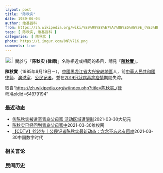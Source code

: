 ```yaml
---
layout: post
title: "陈秋实"
date: 1989-06-04
author: 维基百科
from: https://zh.wikipedia.org/wiki/%E9%99%88%E7%A7%8B%E5%AE%9E_(%E5%BE%8B%E5%B8%88)
tags: [ 陈秋实, 维基百科 ]
categories: [ 陈秋实 ]
photo: https://i.imgur.com/0NlV71K.png
comments: true
---
```

<div class="mw-parser-output"><div role="note" class="hatnote navigation-not-searchable"><a href="/wiki/Wikipedia:%E6%B6%88%E6%AD%A7%E4%B9%89" title="Wikipedia:消歧义"><img alt="Disambig gray.svg" src="//upload.wikimedia.org/wikipedia/commons/thumb/5/5f/Disambig_gray.svg/25px-Disambig_gray.svg.png" decoding="async" width="25" height="19" srcset="//upload.wikimedia.org/wikipedia/commons/thumb/5/5f/Disambig_gray.svg/38px-Disambig_gray.svg.png 1.5x, //upload.wikimedia.org/wikipedia/commons/thumb/5/5f/Disambig_gray.svg/50px-Disambig_gray.svg.png 2x" data-file-width="220" data-file-height="168"></a>&nbsp;&nbsp;關於与「<b>陈秋实 (律师)</b>」名称相近或相同的条目，請見「<b><a href="/wiki/%E9%99%B3%E7%A7%8B%E5%AF%A6" class="mw-disambig" title="陳秋實">陳秋實</a></b>」。</div>



<p><b>陳秋實</b>（1985年9月19日<span class="useeditintro" title="Template:BLP editintro">－</span>），<a href="/wiki/%E4%B8%AD%E5%9C%8B" title="中國">中國</a><a href="/wiki/%E9%BB%91%E9%BE%99%E6%B1%9F%E7%9C%81" title="黑龙江省">黑龙江省</a><a href="/wiki/%E5%A4%A7%E5%85%B4%E5%AE%89%E5%B2%AD%E5%9C%B0%E5%8C%BA" title="大兴安岭地区">大兴安岭地區</a>人，前<a href="/wiki/%E4%B8%AD%E8%8F%AF%E4%BA%BA%E6%B0%91%E5%85%B1%E5%92%8C%E5%9C%8B%E5%BE%8B%E5%B8%88" class="mw-redirect" title="中華人民共和國律师">中華人民共和國律师</a>、<a href="/wiki/%E6%BC%94%E8%AF%B4%E5%AE%B6" title="演说家">演说家</a>、<a href="/wiki/%E5%85%AC%E6%B0%91%E8%A8%98%E8%80%85" class="mw-redirect" title="公民記者">公民记者</a>，並在<a href="/wiki/2019%E5%86%A0%E7%8B%80%E7%97%85%E6%AF%92%E7%97%85%E7%96%AB%E6%83%85" class="mw-redirect" title="2019冠狀病毒病疫情">2019冠狀病毒病疫情</a>期間失踪。
</p>
</div><noscript><img src="//zh.wikipedia.org/wiki/Special:CentralAutoLogin/start?type=1x1" alt="" title="" width="1" height="1" style="border: none; position: absolute;"></noscript>
<div class="printfooter">取自“<a dir="ltr" href="https://zh.wikipedia.org/w/index.php?title=陈秋实_(律师)&amp;oldid=64979194">https://zh.wikipedia.org/w/index.php?title=陈秋实_(律师)&amp;oldid=64979194</a>”</div><div id="recent-news"><h3>最近动态</h3><ul><li><a href="https://nodebe4.github.io/waimei/2021-03-30/%E4%BC%A0%E9%99%88%E7%A7%8B%E5%AE%9E%E8%A2%AB%E9%81%A3%E8%87%B3%E9%9D%92%E5%B2%9B%E7%88%B6%E6%AF%8D%E5%AE%B6-%E6%B4%BB%E5%8A%A8%E5%8C%BA%E5%9F%9F%E9%81%AD%E9%99%90%E5%88%B6" title="传陈秋实被遣至青岛父母家 活动区域遭限制—— 【大纪元2021年03月31日讯】（大纪元记者李净报导）公民记者陈秋实因报导武汉疫情遭中共拘押。近日，陈秋实长寿的好友、北京格斗教练徐晓东披露消息说...">传陈秋实被遣至青岛父母家 活动区域遭限制</a><time>2021-03-30</time><a class="tag">大纪元</a></li>
<li><a href="https://nodebe4.github.io/waimei/2021-03-30/%E9%99%88%E7%A7%8B%E5%AE%9E%E5%B7%B2%E7%BB%8F%E5%9B%9E%E5%88%B0%E9%9D%92%E5%B2%9B%E7%88%B6%E6%AF%8D%E5%AE%B6%E4%B8%AD" title="陈秋实已经回到青岛父母家中—— （维权网信息中心报道）2021年3月30日，本网据北京格斗教练、陈秋实好友徐晓东发布在YouTube 上的视频消息：陈秋实已经回到青岛父母家中，现在状态良好。 陈...">陈秋实已经回到青岛父母家中</a><time>2021-03-30</time><a class="tag">维权网</a></li>
<li><a href="https://nodebe4.github.io/waimei/2021-03-30/CDTV-%E5%BE%90%E6%99%93%E5%86%AC-%E5%85%AC%E6%B0%91%E8%AE%B0%E8%80%85%E9%99%88%E7%A7%8B%E5%AE%9E%E6%9C%80%E6%96%B0%E5%8A%A8%E6%80%81-%E5%BF%B5%E5%BF%B5%E4%B8%8D%E5%BF%98%E5%BF%85%E6%9C%89%E5%9B%9E%E5%93%8D" title="【CDTV】徐晓冬｜公民记者陈秋实最新动态：念念不忘必有回响—— @品葱网友acc：陈秋实妈妈从去年开始，就没有工作，全职在家，照顾他。爸爸本来退休返聘的，因为秋实去武汉这件事，留薪停职不工作，...">【CDTV】徐晓冬｜公民记者陈秋实最新动态：念念不忘必有回响</a><time>2021-03-30</time><a class="tag">中国数字时代</a></li>
</ul></div><div id="open-opinion"><h3>相关言论</h3><ul></ul></div><div id="mjls-record"><h3>民间历史</h3><ul></ul></div>